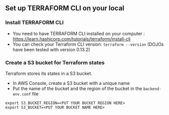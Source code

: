## Set up TERRAFORM CLI on your local

### Install TERRAFORM CLI

- You need to have TERRAFORM CLI installed on your computer : https://learn.hashicorp.com/tutorials/terraform/install-cli
- You can check your Terraform CLI version: `terraform --version` (DOJOs have been tested with version 0.13.2)

### Create a S3 bucket for Terraform states
Terraform stores its states in a S3 bucket. 

- In AWS Console, create a S3 bucket with a unique name
- Put the name of the bucket and the region of the bucket in the `backend-env.conf` file

```
export S3_BUCKET_REGION=<PUT YOUR BUCKET REGION HERE>
export S3_BUCKET=<PUT YOUR BUCKET NAME HERE>
```

